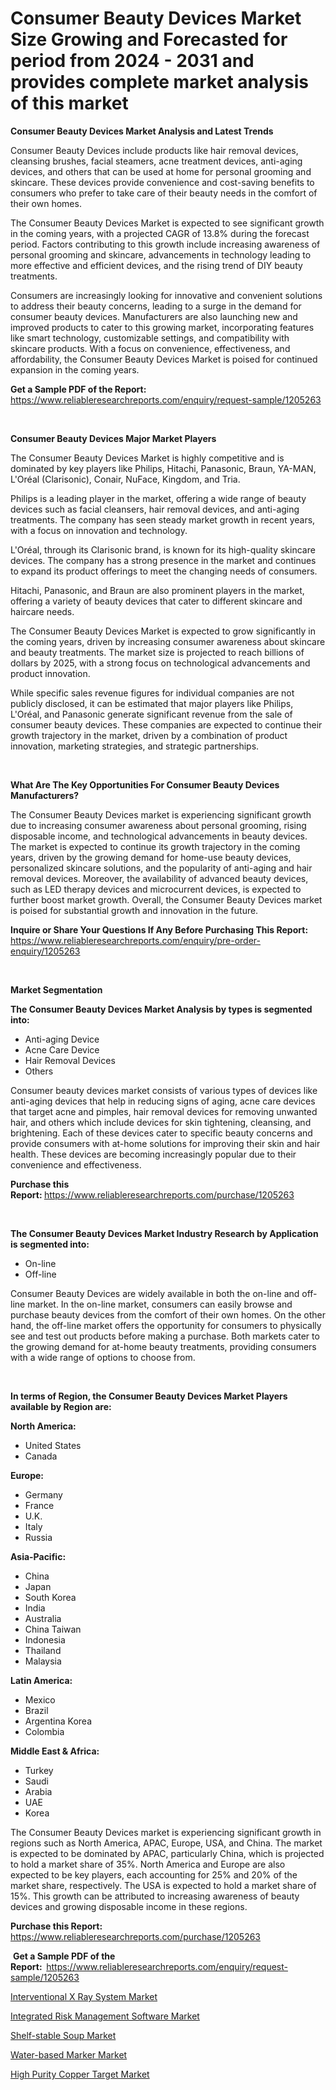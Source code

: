 <p><h1>Consumer Beauty Devices Market Size Growing and Forecasted for period from 2024 - 2031 and provides complete market analysis of this market</h1></p><p><strong>Consumer Beauty Devices Market Analysis and Latest Trends</strong></p>
<p><p>Consumer Beauty Devices include products like hair removal devices, cleansing brushes, facial steamers, acne treatment devices, anti-aging devices, and others that can be used at home for personal grooming and skincare. These devices provide convenience and cost-saving benefits to consumers who prefer to take care of their beauty needs in the comfort of their own homes.</p><p>The Consumer Beauty Devices Market is expected to see significant growth in the coming years, with a projected CAGR of 13.8% during the forecast period. Factors contributing to this growth include increasing awareness of personal grooming and skincare, advancements in technology leading to more effective and efficient devices, and the rising trend of DIY beauty treatments.</p><p>Consumers are increasingly looking for innovative and convenient solutions to address their beauty concerns, leading to a surge in the demand for consumer beauty devices. Manufacturers are also launching new and improved products to cater to this growing market, incorporating features like smart technology, customizable settings, and compatibility with skincare products. With a focus on convenience, effectiveness, and affordability, the Consumer Beauty Devices Market is poised for continued expansion in the coming years.</p></p>
<p><strong>Get a Sample PDF of the Report:&nbsp;</strong> <a href="https://www.reliableresearchreports.com/enquiry/request-sample/1205263">https://www.reliableresearchreports.com/enquiry/request-sample/1205263</a></p>
<p>&nbsp;</p>
<p><strong>Consumer Beauty Devices Major Market Players</strong></p>
<p><p>The Consumer Beauty Devices Market is highly competitive and is dominated by key players like Philips, Hitachi, Panasonic, Braun, YA-MAN, L'Oréal (Clarisonic), Conair, NuFace, Kingdom, and Tria. </p><p>Philips is a leading player in the market, offering a wide range of beauty devices such as facial cleansers, hair removal devices, and anti-aging treatments. The company has seen steady market growth in recent years, with a focus on innovation and technology.</p><p>L'Oréal, through its Clarisonic brand, is known for its high-quality skincare devices. The company has a strong presence in the market and continues to expand its product offerings to meet the changing needs of consumers.</p><p>Hitachi, Panasonic, and Braun are also prominent players in the market, offering a variety of beauty devices that cater to different skincare and haircare needs.</p><p>The Consumer Beauty Devices Market is expected to grow significantly in the coming years, driven by increasing consumer awareness about skincare and beauty treatments. The market size is projected to reach billions of dollars by 2025, with a strong focus on technological advancements and product innovation.</p><p>While specific sales revenue figures for individual companies are not publicly disclosed, it can be estimated that major players like Philips, L'Oréal, and Panasonic generate significant revenue from the sale of consumer beauty devices. These companies are expected to continue their growth trajectory in the market, driven by a combination of product innovation, marketing strategies, and strategic partnerships.</p></p>
<p>&nbsp;</p>
<p><strong>What Are The Key Opportunities For Consumer Beauty Devices Manufacturers?</strong></p>
<p><p>The Consumer Beauty Devices market is experiencing significant growth due to increasing consumer awareness about personal grooming, rising disposable income, and technological advancements in beauty devices. The market is expected to continue its growth trajectory in the coming years, driven by the growing demand for home-use beauty devices, personalized skincare solutions, and the popularity of anti-aging and hair removal devices. Moreover, the availability of advanced beauty devices, such as LED therapy devices and microcurrent devices, is expected to further boost market growth. Overall, the Consumer Beauty Devices market is poised for substantial growth and innovation in the future.</p></p>
<p><strong>Inquire or Share Your Questions If Any Before Purchasing This Report:</strong> <a href="https://www.reliableresearchreports.com/enquiry/pre-order-enquiry/1205263">https://www.reliableresearchreports.com/enquiry/pre-order-enquiry/1205263</a></p>
<p>&nbsp;</p>
<p><strong>Market Segmentation</strong></p>
<p><strong>The Consumer Beauty Devices Market Analysis by types is segmented into:</strong></p>
<p><ul><li>Anti-aging Device</li><li>Acne Care Device</li><li>Hair Removal Devices</li><li>Others</li></ul></p>
<p><p>Consumer beauty devices market consists of various types of devices like anti-aging devices that help in reducing signs of aging, acne care devices that target acne and pimples, hair removal devices for removing unwanted hair, and others which include devices for skin tightening, cleansing, and brightening. Each of these devices cater to specific beauty concerns and provide consumers with at-home solutions for improving their skin and hair health. These devices are becoming increasingly popular due to their convenience and effectiveness.</p></p>
<p><strong>Purchase this Report:&nbsp;</strong><a href="https://www.reliableresearchreports.com/purchase/1205263">https://www.reliableresearchreports.com/purchase/1205263</a></p>
<p>&nbsp;</p>
<p><strong>The Consumer Beauty Devices Market Industry Research by Application is segmented into:</strong></p>
<p><ul><li>On-line</li><li>Off-line</li></ul></p>
<p><p>Consumer Beauty Devices are widely available in both the on-line and off-line market. In the on-line market, consumers can easily browse and purchase beauty devices from the comfort of their own homes. On the other hand, the off-line market offers the opportunity for consumers to physically see and test out products before making a purchase. Both markets cater to the growing demand for at-home beauty treatments, providing consumers with a wide range of options to choose from.</p></p>
<p>&nbsp;</p>
<p><strong>In terms of Region, the Consumer Beauty Devices Market Players available by Region are:</strong></p>
<p>
    <p> <strong> North America: </strong>
        <ul>
            <li>United States</li>
            <li>Canada</li>
        </ul>
        </p> 
    <p> <strong> Europe: </strong>
        <ul>
            <li>Germany</li>
            <li>France</li>
            <li>U.K.</li>
            <li>Italy</li>
            <li>Russia</li>
        </ul>
        </p> 
    <p> <strong> Asia-Pacific: </strong>
        <ul>
            <li>China</li>
            <li>Japan</li>
            <li>South Korea</li>
            <li>India</li>
            <li>Australia</li>
            <li>China Taiwan</li>
            <li>Indonesia</li>
            <li>Thailand</li>
            <li>Malaysia</li>
        </ul>
        </p> 
    <p> <strong> Latin America: </strong>
        <ul>
            <li>Mexico</li>
            <li>Brazil</li>
            <li>Argentina Korea</li>
            <li>Colombia</li>
        </ul>
        </p> 
    <p> <strong> Middle East & Africa: </strong>
        <ul>
            <li>Turkey</li>
            <li>Saudi</li>
            <li>Arabia</li>
            <li>UAE</li>
            <li>Korea</li>
        </ul>
    </p>
    </p>
<p><p>The Consumer Beauty Devices market is experiencing significant growth in regions such as North America, APAC, Europe, USA, and China. The market is expected to be dominated by APAC, particularly China, which is projected to hold a market share of 35%. North America and Europe are also expected to be key players, each accounting for 25% and 20% of the market share, respectively. The USA is expected to hold a market share of 15%. This growth can be attributed to increasing awareness of beauty devices and growing disposable income in these regions.</p></p>
<p><strong>Purchase this Report: </strong><a href="https://www.reliableresearchreports.com/purchase/1205263">https://www.reliableresearchreports.com/purchase/1205263</a></p>
<p>&nbsp;<strong>Get a Sample PDF of the Report:&nbsp;&nbsp;</strong><a href="https://www.reliableresearchreports.com/enquiry/request-sample/1205263">https://www.reliableresearchreports.com/enquiry/request-sample/1205263</a></p>
<p><strong></strong></p>
<p><p><a href="https://issuu.com/reportprime-2/docs/interventional-x-ray-system-market-size-2030.pptx">Interventional X Ray System Market</a></p><p><a href="https://medium.com/@madiemurphy1990/integrated-risk-management-software-market-competitive-analysis-market-trends-and-forecast-to-9f0ead73365f">Integrated Risk Management Software Market</a></p><p><a href="https://issuu.com/reportprime-2/docs/shelf-stable-soup-market-size-2030.pptx">Shelf-stable Soup Market</a></p><p><a href="https://github.com/brentleyjimmiealvaradoz4l1rea/Market-Research-Report-List-1/blob/main/water-based-marker-market.md">Water-based Marker Market</a></p><p><a href="https://github.com/Angelnienowdseej3e45z3p8c/Market-Research-Report-List-1/blob/main/high-purity-copper-target-market.md">High Purity Copper Target Market</a></p></p>